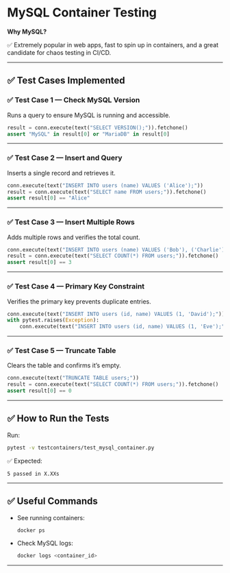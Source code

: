 # MySQL Container Testing

**Why MySQL?**

✅ Extremely popular in web apps, fast to spin up in containers, and a great candidate for chaos testing in CI/CD.

---

## ✅ Test Cases Implemented

### ✅ Test Case 1 — Check MySQL Version

Runs a query to ensure MySQL is running and accessible.

```python
result = conn.execute(text("SELECT VERSION();")).fetchone()
assert "MySQL" in result[0] or "MariaDB" in result[0]
````

---

### ✅ Test Case 2 — Insert and Query

Inserts a single record and retrieves it.

```python
conn.execute(text("INSERT INTO users (name) VALUES ('Alice');"))
result = conn.execute(text("SELECT name FROM users;")).fetchone()
assert result[0] == "Alice"
```

---

### ✅ Test Case 3 — Insert Multiple Rows

Adds multiple rows and verifies the total count.

```python
conn.execute(text("INSERT INTO users (name) VALUES ('Bob'), ('Charlie');"))
result = conn.execute(text("SELECT COUNT(*) FROM users;")).fetchone()
assert result[0] == 3
```

---

### ✅ Test Case 4 — Primary Key Constraint

Verifies the primary key prevents duplicate entries.

```python
conn.execute(text("INSERT INTO users (id, name) VALUES (1, 'David');"))
with pytest.raises(Exception):
    conn.execute(text("INSERT INTO users (id, name) VALUES (1, 'Eve');"))
```

---

### ✅ Test Case 5 — Truncate Table

Clears the table and confirms it’s empty.

```python
conn.execute(text("TRUNCATE TABLE users;"))
result = conn.execute(text("SELECT COUNT(*) FROM users;")).fetchone()
assert result[0] == 0
```

---

## ✅ How to Run the Tests

Run:

```bash
pytest -v testcontainers/test_mysql_container.py
```

✅ Expected:

```
5 passed in X.XXs
```

---

## ✅ Useful Commands

* See running containers:

  ```bash
  docker ps
  ```

* Check MySQL logs:

  ```bash
  docker logs <container_id>
  ```

---
